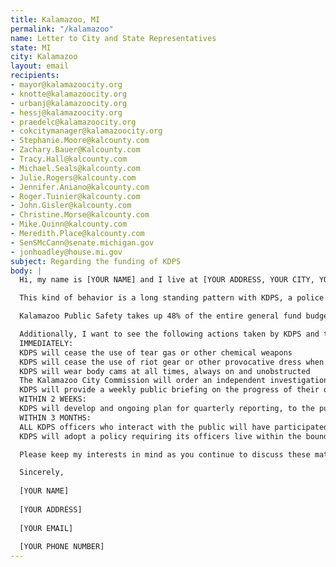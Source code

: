 ```yaml
---
title: Kalamazoo, MI
permalink: "/kalamazoo"
name: Letter to City and State Representatives
state: MI
city: Kalamazoo
layout: email
recipients:
- mayor@kalamazoocity.org
- knotte@kalamazoocity.org
- urbanj@kalamazoocity.org
- hessj@kalamazoocity.org
- praedelc@kalamazoocity.org
- cokcitymanager@kalamazoocity.org
- Stephanie.Moore@kalcounty.com
- Zachary.Bauer@Kalcounty.com
- Tracy.Hall@kalcounty.com
- Michael.Seals@kalcounty.com
- Julie.Rogers@kalcounty.com
- Jennifer.Aniano@kalcounty.com
- Roger.Tuinier@kalcounty.com
- John.Gisler@kalcounty.com
- Christine.Morse@kalcounty.com
- Mike.Quinn@kalcounty.com
- Meredith.Place@kalcounty.com
- SenSMcCann@senate.michigan.gov
- jonhoadley@house.mi.gov
subject: Regarding the funding of KDPS
body: |
  Hi, my name is [YOUR NAME] and I live at [YOUR ADDRESS, YOUR CITY, YOUR COUNTY]. I�m writing to let you know that I think that Kalamazoo Department of Public Safety�s use of chemical agents on peaceful protesters in late May and early June, including youth, constituted excessive force. I also think that the curfew and the presence of the National Guard in our city on June 2 did more to harm and scare us than it did to keep us safe.

  This kind of behavior is a long standing pattern with KDPS, a police force with multiple questionable in custody deaths, excessive force accusations, a documented habit of pulling over predominantly black drivers, and enough unnecessary lethal equipment to outfit a small army. The time for hiding behind canned apologies, promises of diversity training and �community policing� is over. It�s time to reduce police spending and reallocate those funds to programs that have real tangible benefits, especially to communities harmed by decades of over-policing and discrimination.

  Kalamazoo Public Safety takes up 48% of the entire general fund budget for 2020. Other public services account for a paltry 8% and parks and recreation a depressing 4% of budget. That is outrageous and needs to change. Kalamazoo needs dollars for services that actually improve and lift up our community. Dollars for education, for food assistance, for housing, for people. Not policing.

  Additionally, I want to see the following actions taken by KDPS and the City Commission to hold them accountable for their violence toward our community:
  IMMEDIATELY:
  KDPS will cease the use of tear gas or other chemical weapons
  KDPS will cease the use of riot gear or other provocative dress when interacting with the public
  KDPS will wear body cams at all times, always on and unobstructed
  The Kalamazoo City Commission will order an independent investigation into KDPS response to public protests beginning May 30
  KDPS will provide a weekly public briefing on the progress of their own investigations into police conduct related to public protests beginning May 30
  WITHIN 2 WEEKS:
  KDPS will develop and ongoing plan for quarterly reporting, to the public, of all complaints against the department or its officers, and the resolution of each
  WITHIN 3 MONTHS:
  ALL KDPS officers who interact with the public will have participated in racial healing circle with members of the community, led by trained facilitators
  KDPS will adopt a policy requiring its officers live within the boundaries of the area the department serves

  Please keep my interests in mind as you continue to discuss these matters and work toward justice in our community.

  Sincerely,
  
  [YOUR NAME]
  
  [YOUR ADDRESS]
  
  [YOUR EMAIL]
  
  [YOUR PHONE NUMBER]
---
```


